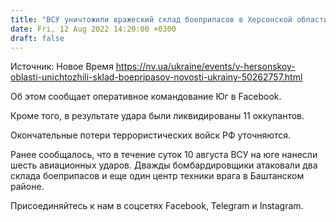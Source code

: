 ```yaml
---
title: "ВСУ уничтожили вражеский склад боеприпасов в Херсонской области — ОК Юг"
date: Fri, 12 Aug 2022 14:20:00 +0300
draft: false
---
```

Источник: Новое Время https://nv.ua/ukraine/events/v-hersonskoy-oblasti-unichtozhili-sklad-boepripasov-novosti-ukrainy-50262757.html


Об этом сообщает оперативное командование Юг в Facebook.

Кроме того, в результате удара были ликвидированы 11 оккупантов.

Окончательные потери террористических войск РФ уточняются.

Ранее сообщалось, что в течение суток 10 августа ВСУ на юге нанесли шесть авиационных ударов. Дважды бомбардировщики атаковали два склада боеприпасов и еще один центр техники врага в Баштанском районе.

Присоединяйтесь к нам в соцсетях Facebook, Telegram и Instagram.
